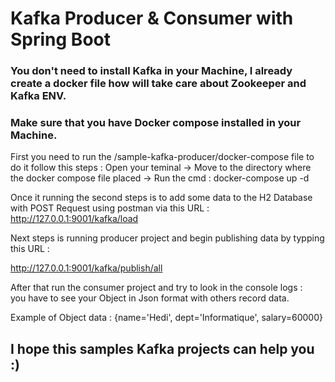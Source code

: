 # Kafka Producer & Consumer with Spring Boot 
### You don't need to install Kafka in your Machine, I already create a docker file how will take care about Zookeeper and Kafka ENV.
### Make sure that you have Docker compose installed in your Machine.
First you need to run the /sample-kafka-producer/docker-compose file to do it follow this steps :
Open your teminal ->
Move to the directory where the docker compose file placed ->
Run the cmd : docker-compose up -d

Once it running the second steps is to add some data to the H2 Database with POST Request using postman via this URL :  http://127.0.0.1:9001/kafka/load 

Next steps is running producer project and begin publishing data by typping this URL : 

http://127.0.0.1:9001/kafka/publish/all 

After that run the consumer project and try to look in the console logs :  
you have to see your Object in Json format with others record data. 

Example of Object data : {name='Hedi', dept='Informatique', salary=60000}


## I hope this samples Kafka projects can help you :) 
